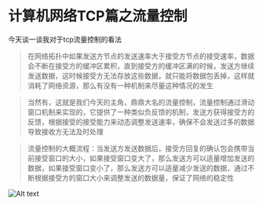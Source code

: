 # 计算机网络TCP篇之流量控制

今天谈一谈我对于tcp流量控制的看法
> 在网络拓扑中如果发送方节点的发送速率大于接受方节点的接受速率，数据会不断在接受方的缓冲区累积，直到接受方的缓冲区满的时候，发送方继续发送数据，这时候接受方无法存放这些数据，就只能将数据包丢掉，这样就消耗了网络资源，那么有没有一种机制来尽量这种情况的发生

> 当然有，这就是我们今天的主角，鼎鼎大名的流量控制，流量控制通过滑动窗口机制来实现的，它提供了一种类似负反馈的机制，发送方获得接受方的反馈，根据接受的接受能力来动态调整发送速率，确保不会发送过多的数据导致接收方无法及时处理

> 流量控制的大概流程：当发送方发送数据后，接受方回复的确认包会携带当前接受窗口的大小，如果接受窗口变大了，那么发送方可以适量增加发送的数据，如果接受窗口变小了，那么发送方可以适量减少发送的数据，通过不断根据接受方的窗口大小来调整发送的数据量，保证了网络的稳定性

![Alt text](assets/images/flow_control.png.png)